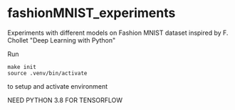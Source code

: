 # fashionMNIST_experiments
Experiments with different models on Fashion MNIST dataset inspired by F. Chollet "Deep Learning with Python"

Run
```
make init
source .venv/bin/activate
```
to setup and activate environment

NEED PYTHON 3.8 FOR TENSORFLOW
